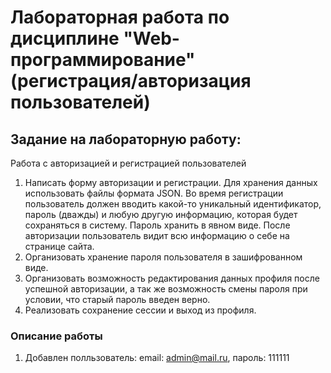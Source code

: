 # Лабораторная работа по дисциплине "Web-программирование" (регистрация/авторизация пользователей)
## Задание на лабораторную работу:
Работа с авторизацией и регистрацией пользователей 
1. Написать форму авторизации и регистрации. Для хранения данных использовать файлы формата JSON. Во время регистрации пользователь должен вводить какой-то уникальный идентификатор, пароль (дважды) и любую другую информацию, которая будет сохраняться в систему. Пароль хранить в явном виде. После авторизации пользователь видит всю информацию о себе на странице сайта.
2. Организовать хранение пароля пользователя в зашифрованном виде.
3. Организовать возможность редактирования данных профиля после успешной авторизации, а так же возможность смены пароля при условии, что старый пароль введен верно.
4. Реализовать сохранение сессии и выход из профиля.

### Описание работы 
1. Добавлен полльзователь: email: admin@mail.ru, пароль: 111111
